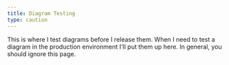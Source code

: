 ```yaml
---
title: Diagram Testing
type: caution
---
```

This is where I test diagrams before I release them. When I need to test a diagram in the production environment I'll put them up here. In general, you should ignore this page.
